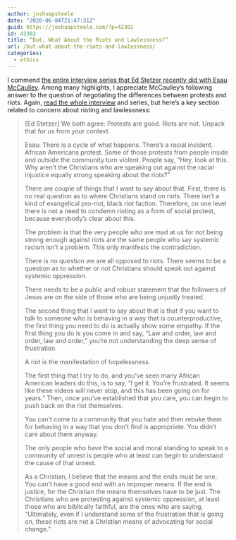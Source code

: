 ```yaml
---
author: joshuapsteele
date: "2020-06-04T21:47:31Z"
guid: https://joshuapsteele.com/?p=42302
id: 42302
title: “But, What About the Riots and Lawlessness?”
url: /but-what-about-the-riots-and-lawlessness/
categories:
  - ethics
---
```


I commend [the entire interview series that Ed Stetzer recently did with Esau McCaulley](https://www.christianitytoday.com/edstetzer/2020/june/race-in-america-interview-with-esau-mccaulley-part-one.html). Among many highlights, I appreciate McCaulley’s following answer to the question of negotiating the differences between protests and riots. Again, [read the whole interview](https://www.christianitytoday.com/edstetzer/2020/june/racism-in-america-interview-with-esau-mccaulley-part-four.html) and series, but here’s a key section related to concern about rioting and lawlessness:

> \[Ed Stetzer\] We both agree: Protests are good. Riots are not. Unpack that for us from your context.
> 
> Esau: There is a cycle of what happens. There’s a racial incident. African Americans protest. Some of those protests from people inside and outside the community turn violent. People say, “Hey, look at this. Why aren’t the Christians who are speaking out against the racial injustice equally strong speaking about the riots?”
> 
> There are couple of things that I want to say about that. First, there is no real question as to where Christians stand on riots. There isn’t a kind of evangelical pro-riot, black riot faction. Therefore, on one level there is not a need to condemn rioting as a form of social protest, because everybody’s clear about this.
> 
> The problem is that the very people who are mad at us for not being strong enough against riots are the same people who say systemic racism isn’t a problem. This only manifests the contradiction.
> 
> There is no question we are all opposed to riots. There seems to be a question as to whether or not Christians should speak out against systemic oppression.
> 
> There needs to be a public and robust statement that the followers of Jesus are on the side of those who are being unjustly treated.
> 
> The second thing that I want to say about that is that if you want to talk to someone who is behaving in a way that is counterproductive, the first thing you need to do is actually show some empathy. If the first thing you do is you come in and say, “Law and order, law and order, law and order,” you’re not understanding the deep sense of frustration.
> 
> A riot is the manifestation of hopelessness.
> 
> The first thing that I try to do, and you’ve seen many African American leaders do this, is to say, “I get it. You’re frustrated. It seems like these videos will never stop, and this has been going on for years.” Then, once you’ve established that you care, you can begin to push back on the riot themselves.
> 
> You can’t come to a community that you hate and then rebuke them for behaving in a way that you don’t find is appropriate. You didn’t care about them anyway.
> 
> The only people who have the social and moral standing to speak to a community of unrest is people who at least can begin to understand the cause of that unrest.
> 
> As a Christian, I believe that the means and the ends must be one. You can’t have a good end with an improper means. If the end is justice, for the Christian the means themselves have to be just. The Christians who are protesting against systemic oppression, at least those who are biblically faithful, are the ones who are saying, “Ultimately, even if I understand some of the frustration that is going on, these riots are not a Christian means of advocating for social change.”